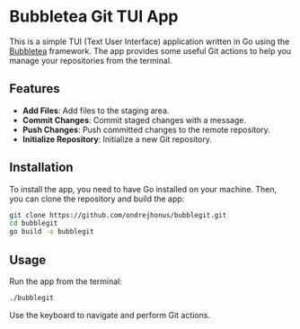 # Bubbletea Git TUI App

This is a simple TUI (Text User Interface) application written in Go using the [Bubbletea](https://github.com/charmbracelet/bubbletea) framework. The app provides some useful Git actions to help you manage your repositories from the terminal.

## Features

- **Add Files**: Add files to the staging area.
- **Commit Changes**: Commit staged changes with a message.
- **Push Changes**: Push committed changes to the remote repository.
- **Initialize Repository**: Initialize a new Git repository.

## Installation

To install the app, you need to have Go installed on your machine. Then, you can clone the repository and build the app:

```sh
git clone https://github.com/ondrejhonus/bubblegit.git
cd bubblegit
go build -o bubblegit
```

## Usage

Run the app from the terminal:

```sh
./bubblegit
```

Use the keyboard to navigate and perform Git actions.